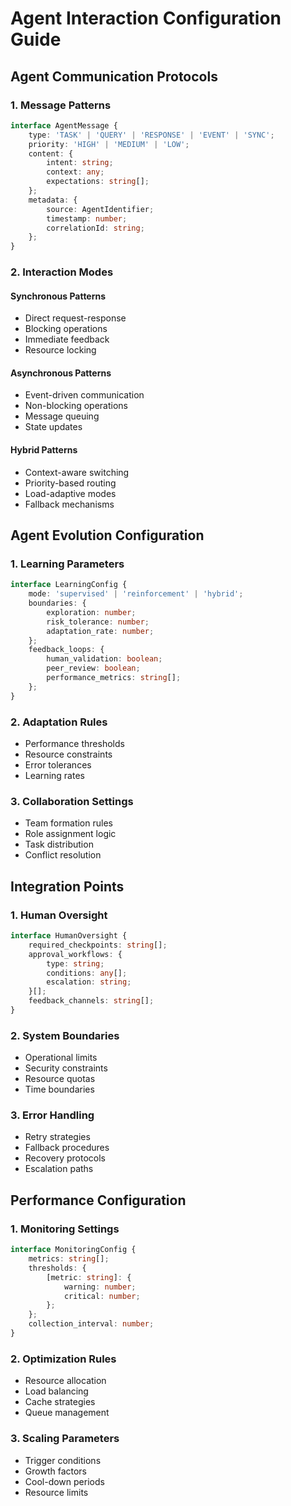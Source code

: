 # Agent Interaction Configuration Guide

## Agent Communication Protocols

### 1. Message Patterns
```typescript
interface AgentMessage {
    type: 'TASK' | 'QUERY' | 'RESPONSE' | 'EVENT' | 'SYNC';
    priority: 'HIGH' | 'MEDIUM' | 'LOW';
    content: {
        intent: string;
        context: any;
        expectations: string[];
    };
    metadata: {
        source: AgentIdentifier;
        timestamp: number;
        correlationId: string;
    };
}
```

### 2. Interaction Modes

#### Synchronous Patterns
- Direct request-response
- Blocking operations
- Immediate feedback
- Resource locking

#### Asynchronous Patterns
- Event-driven communication
- Non-blocking operations
- Message queuing
- State updates

#### Hybrid Patterns
- Context-aware switching
- Priority-based routing
- Load-adaptive modes
- Fallback mechanisms

## Agent Evolution Configuration

### 1. Learning Parameters
```typescript
interface LearningConfig {
    mode: 'supervised' | 'reinforcement' | 'hybrid';
    boundaries: {
        exploration: number;
        risk_tolerance: number;
        adaptation_rate: number;
    };
    feedback_loops: {
        human_validation: boolean;
        peer_review: boolean;
        performance_metrics: string[];
    };
}
```

### 2. Adaptation Rules
- Performance thresholds
- Resource constraints
- Error tolerances
- Learning rates

### 3. Collaboration Settings
- Team formation rules
- Role assignment logic
- Task distribution
- Conflict resolution

## Integration Points

### 1. Human Oversight
```typescript
interface HumanOversight {
    required_checkpoints: string[];
    approval_workflows: {
        type: string;
        conditions: any[];
        escalation: string;
    }[];
    feedback_channels: string[];
}
```

### 2. System Boundaries
- Operational limits
- Security constraints
- Resource quotas
- Time boundaries

### 3. Error Handling
- Retry strategies
- Fallback procedures
- Recovery protocols
- Escalation paths

## Performance Configuration

### 1. Monitoring Settings
```typescript
interface MonitoringConfig {
    metrics: string[];
    thresholds: {
        [metric: string]: {
            warning: number;
            critical: number;
        };
    };
    collection_interval: number;
}
```

### 2. Optimization Rules
- Resource allocation
- Load balancing
- Cache strategies
- Queue management

### 3. Scaling Parameters
- Trigger conditions
- Growth factors
- Cool-down periods
- Resource limits